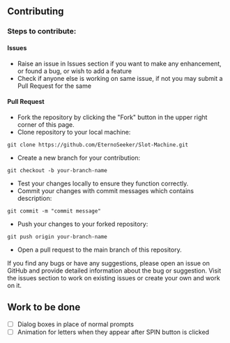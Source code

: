 ## Contributing
### Steps to contribute:
#### Issues

- Raise an issue in Issues section if you want to make any enhancement, or found a bug, or wish to add a feature
- Check if anyone else is working on same issue, if not you may submit a Pull Request for the same

#### Pull Request

- Fork the repository by clicking the "Fork" button in the upper right corner of this page.
- Clone repository to your local machine:
```
git clone https://github.com/EternoSeeker/Slot-Machine.git
```
- Create a new branch for your contribution:
```
git checkout -b your-branch-name
```
- Test your changes locally to ensure they function correctly.
- Commit your changes with commit messages which contains description:
```
git commit -m "commit message"
```
- Push your changes to your forked repository:
```
git push origin your-branch-name
```
- Open a pull request to the main branch of this repository.

If you find any bugs or have any suggestions, please open an issue on GitHub and provide detailed information about the bug or suggestion.
Visit the issues section to work on existing issues or create your own and work on it.

## Work to be done
- [ ] Dialog boxes in place of normal prompts
- [ ] Animation for letters when they appear after SPIN button is clicked
